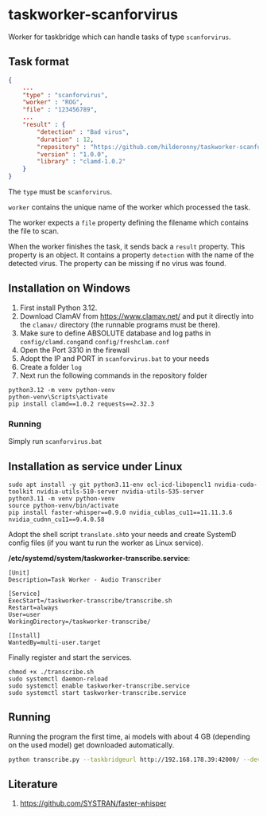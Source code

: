 # taskworker-scanforvirus

Worker for taskbridge which can handle tasks of type `scanforvirus`.

## Task format

```json
{
    ...
    "type" : "scanforvirus",
    "worker" : "ROG",
    "file" : "123456789",
    ...
    "result" : {
        "detection" : "Bad virus",
        "duration" : 12,
        "repository" : "https://github.com/hilderonny/taskworker-scanforvirus",
        "version" : "1.0.0",
        "library" : "clamd-1.0.2"
    }
}
```

The `type` must be `scanforvirus`.

`worker` contains the unique name of the worker which processed the task.

The worker expects a `file` property defining the filename which contains the file to scan.

When the worker finishes the task, it sends back a `result` property. This property is an object. It contains a property `detection` with the name of the detected virus. The property can be missing if no virus was found.

## Installation on Windows

1. First install Python 3.12.
1. Download ClamAV from https://www.clamav.net/ and put it directly into the `clamav/` directory (the runnable programs must be there).
1. Make sure to define ABSOLUTE database and log paths in `config/clamd.cong`and `config/freshclam.conf`
1. Open the Port 3310 in the firewall
1. Adopt the IP and PORT in `scanforvirus.bat` to your needs
1. Create a folder `log`
1. Next run the following commands in the repository folder

```
python3.12 -m venv python-venv
python-venv\Scripts\activate
pip install clamd==1.0.2 requests==2.32.3
```

### Running

Simply run `scanforvirus.bat`







## Installation as service under Linux

```
sudo apt install -y git python3.11-env ocl-icd-libopencl1 nvidia-cuda-toolkit nvidia-utils-510-server nvidia-utils-535-server
python3.11 -m venv python-venv
source python-venv/bin/activate
pip install faster-whisper==0.9.0 nvidia_cublas_cu11==11.11.3.6 nvidia_cudnn_cu11==9.4.0.58
```

Adopt the shell script `translate.sh`to your needs and create SystemD config files (if you want tu run the worker as Linux service).

**/etc/systemd/system/taskworker-transcribe.service**:

```
[Unit]
Description=Task Worker - Audio Transcriber

[Service]
ExecStart=/taskworker-transcribe/transcribe.sh
Restart=always
User=user
WorkingDirectory=/taskworker-transcribe/

[Install]
WantedBy=multi-user.target
```

Finally register and start the services.

```
chmod +x ./transcribe.sh
sudo systemctl daemon-reload
sudo systemctl enable taskworker-transcribe.service
sudo systemctl start taskworker-transcribe.service
```

## Running

Running the program the first time, ai models with about 4 GB (depending on the used model) get downloaded automatically.

```sh
python transcribe.py --taskbridgeurl http://192.168.178.39:42000/ --device cuda --worker ROG --model large-v2
```

## Literature

1. https://github.com/SYSTRAN/faster-whisper